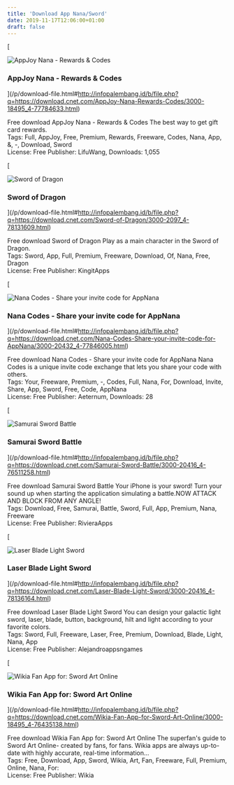 ```yaml
---
title: 'Download App Nana/Sword'
date: 2019-11-17T12:06:00+01:00
draft: false
---
```


[

![AppJoy Nana - Rewards & Codes](https://dl1.cbsistatic.com/i/r/2018/04/09/f07ad014-4c41-4c31-afe9-a7dc005c2ef0/thumbnail/64x64/926979358aa378053673a5db1c199b4b/imgingest-4697456176304995144.jpg "AppJoy Nana - Rewards & Codes")

### AppJoy Nana - Rewards & Codes

](/p/download-file.html#http://infopalembang.id/b/file.php?q=https://download.cnet.com/AppJoy-Nana-Rewards-Codes/3000-18495_4-77784633.html)

Free download AppJoy Nana - Rewards & Codes The best way to get gift card rewards.  
Tags: Full, AppJoy, Free, Premium, Rewards, Freeware, Codes, Nana, App, &, -, Download, Sword  
License: Free Publisher: LifuWang, Downloads: 1,055

[

![Sword of Dragon](https://dl1.cbsistatic.com/i/r/2019/06/25/e70933c6-ab65-445b-b779-952ece69aa23/thumbnail/64x64/154df1ae85738fdea5232db9b084efa2/imgingest-7205665258165024884.png "Sword of Dragon")

### Sword of Dragon

](/p/download-file.html#http://infopalembang.id/b/file.php?q=https://download.cnet.com/Sword-of-Dragon/3000-2097_4-78131609.html)

Free download Sword of Dragon Play as a main character in the Sword of Dragon.  
Tags: Sword, App, Full, Premium, Freeware, Download, Of, Nana, Free, Dragon  
License: Free Publisher: KingitApps

[

![Nana Codes - Share your invite code for AppNana](https://dl4.cbsistatic.com/asset/582/bundles/downloadcore/images/default_product_icon/icon_android_64.png "Nana Codes - Share your invite code for AppNana")

### Nana Codes - Share your invite code for AppNana

](/p/download-file.html#http://infopalembang.id/b/file.php?q=https://download.cnet.com/Nana-Codes-Share-your-invite-code-for-AppNana/3000-20432_4-77846005.html)

Free download Nana Codes - Share your invite code for AppNana Nana Codes is a unique invite code exchange that lets you share your code with others.  
Tags: Your, Freeware, Premium, -, Codes, Full, Nana, For, Download, Invite, Share, App, Sword, Free, Code, AppNana  
License: Free Publisher: Aeternum, Downloads: 28

[

![Samurai Sword Battle](https://dl1.cbsistatic.com/i/r/2017/12/16/a53668aa-b70f-4c8a-88b2-735998ad0ebf/thumbnail/64x64/3cfb32a47f2de483a339b6429922629d/fmimg5517631554208602777.jpg "Samurai Sword Battle")

### Samurai Sword Battle

](/p/download-file.html#http://infopalembang.id/b/file.php?q=https://download.cnet.com/Samurai-Sword-Battle/3000-20416_4-76511258.html)

Free download Samurai Sword Battle Your iPhone is your sword! Turn your sound up when starting the application simulating a battle.NOW ATTACK AND BLOCK FROM ANY ANGLE!  
Tags: Download, Free, Samurai, Battle, Sword, Full, App, Premium, Nana, Freeware  
License: Free Publisher: RivieraApps

[

![Laser Blade Light Sword](https://dl1.cbsistatic.com/i/r/2019/06/27/86a89419-ac90-48da-9905-8bb8e62d4a1f/thumbnail/64x64/59900e871b2fe6715f9d5213222bd871/imgingest-7618872195838569271.png "Laser Blade Light Sword")

### Laser Blade Light Sword

](/p/download-file.html#http://infopalembang.id/b/file.php?q=https://download.cnet.com/Laser-Blade-Light-Sword/3000-20416_4-78136164.html)

Free download Laser Blade Light Sword You can design your galactic light sword, laser, blade, button, background, hilt and light according to your favorite colors.  
Tags: Sword, Full, Freeware, Laser, Free, Premium, Download, Blade, Light, Nana, App  
License: Free Publisher: Alejandroappsngames

[

![Wikia Fan App for: Sword Art Online](https://dl1.cbsistatic.com/i/r/2017/12/14/b7765049-28ba-4da1-9d91-0759285b119d/thumbnail/64x64/c389c4cd17ba6cd041301c6e3f4d7814/fmimg1015166257844798044.jpg "Wikia Fan App for: Sword Art Online")

### Wikia Fan App for: Sword Art Online

](/p/download-file.html#http://infopalembang.id/b/file.php?q=https://download.cnet.com/Wikia-Fan-App-for-Sword-Art-Online/3000-18495_4-76435138.html)

Free download Wikia Fan App for: Sword Art Online The superfan's guide to Sword Art Online- created by fans, for fans. Wikia apps are always up-to-date with highly accurate, real-time information...  
Tags: Free, Download, App, Sword, Wikia, Art, Fan, Freeware, Full, Premium, Online, Nana, For:  
License: Free Publisher: Wikia